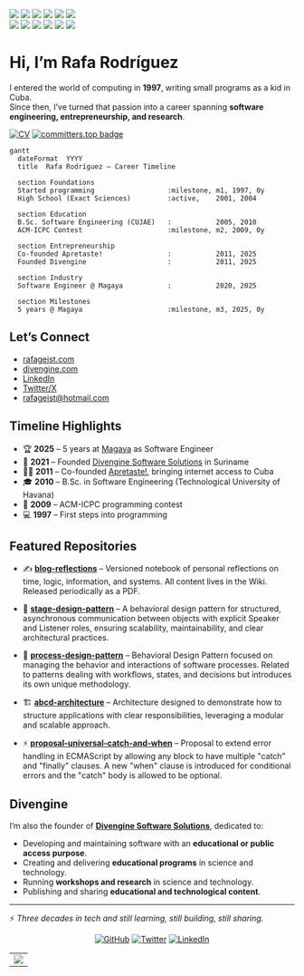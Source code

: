 <p align="left">
  <img src="https://img.shields.io/badge/Software-Engineer-blue">
  <img src="https://img.shields.io/badge/Software-Architect-blue">
  <img src="https://img.shields.io/badge/Project-Manager-blue">
  <img src="https://img.shields.io/badge/Web-Developer-white">
  <img src="https://img.shields.io/badge/App-Developer-green">
  <img src="https://img.shields.io/badge/Desktop-Developer-red"><br/>
  <img src="https://img.shields.io/badge/Linux-Admin-black">
  <img src="https://img.shields.io/badge/Windows-Admin-black">
  <img src="https://img.shields.io/badge/Social-Media-blue">
  <img src="https://img.shields.io/badge/Community-Manager-blue">
  <img src="https://img.shields.io/badge/Programming-Contest-red">
  <img src="https://img.shields.io/badge/Chess-Enthusiastic-brown">
</p>

# Hi, I’m Rafa Rodríguez  

I entered the world of computing in **1997**, writing small programs as a kid in Cuba.  
Since then, I’ve turned that passion into a career spanning **software engineering, entrepreneurship, and research**.  

[![CV](https://img.shields.io/badge/Download-CV-blue)](https://divengine.com/download.php?file=cv-rafageist-2025-08-10.pdf) [![committers.top badge](https://user-badge.committers.top/suriname_private/rafageist.svg)](https://user-badge.committers.top/suriname_private/rafageist)

```mermaid
gantt
  dateFormat  YYYY
  title  Rafa Rodríguez — Career Timeline

  section Foundations
  Started programming                  :milestone, m1, 1997, 0y
  High School (Exact Sciences)         :active,    2001, 2004

  section Education
  B.Sc. Software Engineering (CUJAE)   :           2005, 2010
  ACM-ICPC Contest                     :milestone, m2, 2009, 0y

  section Entrepreneurship
  Co-founded Apretaste!                :           2011, 2025
  Founded Divengine                    :           2011, 2025

  section Industry
  Software Engineer @ Magaya           :           2020, 2025

  section Milestones
  5 years @ Magaya                     :milestone, m3, 2025, 0y

```

## Let’s Connect  

- [rafageist.com](https://rafageist.com)  
- [divengine.com](https://divengine.com)  
- [LinkedIn](https://linkedin.com/in/rafageist)  
- [Twitter/X](https://twitter.com/rafageist)  
- rafageist@hotmail.com  

## Timeline Highlights  

- 🏆 **2025** – 5 years at [Magaya](https://magaya.com) as Software Engineer  
- 🚀 **2021** – Founded [Divengine Software Solutions](https://divengine.com) in Suriname  
- 👨‍💻 **2011** – Co-founded [Apretaste!](https://apretaste.net), bringing internet access to Cuba  
- 🎓 **2010** – B.Sc. in Software Engineering (Technological University of Havana)  
- 🏅 **2009** – ACM-ICPC programming contest  
- 💻 **1997** – First steps into programming  

## Featured Repositories  

- ✍️ [**blog-reflections**](https://github.com/rafageist/blog-reflections) – Versioned notebook of personal reflections on time, logic, information, and systems. All content lives in the Wiki. Released periodically as a PDF.  

- 🧩 [**stage-design-pattern**](https://github.com/rafageist/stage-design-pattern) – A behavioral design pattern for structured, asynchronous communication between objects with explicit Speaker and Listener roles, ensuring scalability, maintainability, and clear architectural practices.

- 🔄 [**process-design-pattern**](https://github.com/rafageist/process-design-pattern) – Behavioral Design Pattern focused on managing the behavior and interactions of software processes. Related to patterns dealing with workflows, states, and decisions but introduces its own unique methodology. 

- 🏗️ [**abcd-architecture**](https://github.com/rafageist/abcd-architecture) – Architecture designed to demonstrate how to structure applications with clear responsibilities, leveraging a modular and scalable approach.

- ⚡ [**proposal-universal-catch-and-when**](https://github.com/rafageist/proposal-universal-catch-and-when) – Proposal to extend error handling in ECMAScript by allowing any block to have multiple "catch" and "finally" clauses. A new "when" clause is introduced for conditional errors and the "catch" body is allowed to be optional. 

## Divengine  

I’m also the founder of [**Divengine Software Solutions**](https://divengine.com), dedicated to:  

- Developing and maintaining software with an **educational or public access purpose**.  
- Creating and delivering **educational programs** in science and technology.  
- Running **workshops and research** in science and technology.  
- Publishing and sharing **educational and technological content**.  

---

⚡ *Three decades in tech and still learning, still building, still sharing.*  

<p align="center">
  <a href="https://github.com/rafageist"><img src="https://img.shields.io/github/followers/rafageist.svg?label=GitHub&style=social" alt="GitHub"></a>
  <a href="https://twitter.com/rafageist"><img src="https://img.shields.io/twitter/follow/rafageist?label=Twitter&style=social" alt="Twitter"></a>
  <a href="https://www.linkedin.com/in/rafageist/"><img src="https://img.shields.io/badge/LinkedIn--_.svg?style=social&logo=linkedin" alt="LinkedIn"></a>
</p>
<table align="center" width="70%">
  <tr>
    <td><img src="https://github-profile-trophy.vercel.app/?username=rafageist&theme=kimbie_dark&column=3&row=3"></td>
  </tr>
</table>
</p>





